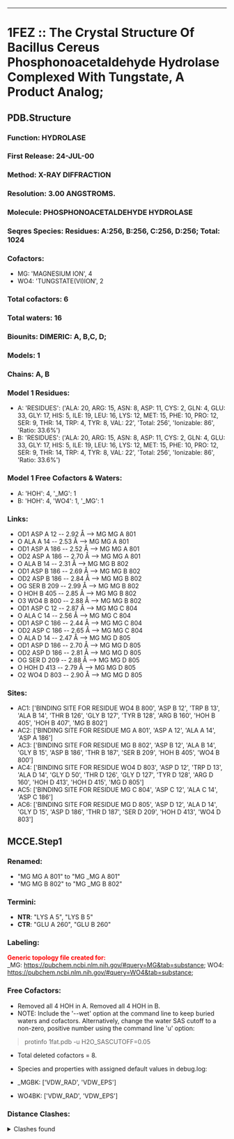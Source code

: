 ---
# 1FEZ :: The Crystal Structure Of Bacillus Cereus Phosphonoacetaldehyde Hydrolase Complexed With Tungstate, A Product Analog;
## PDB.Structure
### Function: HYDROLASE
### First Release: 24-JUL-00
### Method: X-RAY DIFFRACTION
### Resolution: 3.00 ANGSTROMS.
### Molecule: PHOSPHONOACETALDEHYDE HYDROLASE
### Seqres Species: Residues: A:256, B:256, C:256, D:256; Total: 1024
### Cofactors:
  -  MG:
 'MAGNESIUM ION', 4
  - WO4:
 'TUNGSTATE(VI)ION', 2

### Total cofactors: 6
### Total waters: 16
### Biounits: DIMERIC: A, B,C, D;
### Models: 1
### Chains: A, B
### Model 1 Residues:
  - A:
 'RESIDUES': ('ALA: 20, ARG: 15, ASN: 8, ASP: 11, CYS: 2, GLN: 4, GLU: 33, GLY: 17, HIS: 5, ILE: 19, LEU: 16, LYS: 12, MET: 15, PHE: 10, PRO: 12, SER: 9, THR: 14, TRP: 4, TYR: 8, VAL: 22', 'Total: 256', 'Ionizable: 86',
              'Ratio: 33.6%')
  - B:
 'RESIDUES': ('ALA: 20, ARG: 15, ASN: 8, ASP: 11, CYS: 2, GLN: 4, GLU: 33, GLY: 17, HIS: 5, ILE: 19, LEU: 16, LYS: 12, MET: 15, PHE: 10, PRO: 12, SER: 9, THR: 14, TRP: 4, TYR: 8, VAL: 22', 'Total: 256', 'Ionizable: 86',
              'Ratio: 33.6%')

### Model 1 Free Cofactors & Waters:
  - A:
 'HOH': 4, '_MG': 1
  - B:
 'HOH': 4, 'WO4': 1, '_MG': 1

### Links:
  - OD1 ASP A 12 -- 2.92 Å --> MG  MG A 801
  - O  ALA A 14 -- 2.53 Å --> MG  MG A 801
  - OD1 ASP A 186 -- 2.52 Å --> MG  MG A 801
  - OD2 ASP A 186 -- 2.70 Å --> MG  MG A 801
  - O  ALA B 14 -- 2.31 Å --> MG  MG B 802
  - OD1 ASP B 186 -- 2.69 Å --> MG  MG B 802
  - OD2 ASP B 186 -- 2.84 Å --> MG  MG B 802
  - OG SER B 209 -- 2.99 Å --> MG  MG B 802
  - O  HOH B 405 -- 2.85 Å --> MG  MG B 802
  - O3 WO4 B 800 -- 2.88 Å --> MG  MG B 802
  - OD1 ASP C 12 -- 2.87 Å --> MG  MG C 804
  - O  ALA C 14 -- 2.56 Å --> MG  MG C 804
  - OD1 ASP C 186 -- 2.44 Å --> MG  MG C 804
  - OD2 ASP C 186 -- 2.65 Å --> MG  MG C 804
  - O  ALA D 14 -- 2.47 Å --> MG  MG D 805
  - OD1 ASP D 186 -- 2.70 Å --> MG  MG D 805
  - OD2 ASP D 186 -- 2.81 Å --> MG  MG D 805
  - OG SER D 209 -- 2.88 Å --> MG  MG D 805
  - O  HOH D 413 -- 2.79 Å --> MG  MG D 805
  - O2 WO4 D 803 -- 2.90 Å --> MG  MG D 805

### Sites:
  - AC1: ['BINDING SITE FOR RESIDUE WO4 B 800', 'ASP B  12', 'TRP B  13', 'ALA B  14', 'THR B 126', 'GLY B 127', 'TYR B 128', 'ARG B 160', 'HOH B 405', 'HOH B 407', 'MG B 802']
  - AC2: ['BINDING SITE FOR RESIDUE MG A 801', 'ASP A  12', 'ALA A  14', 'ASP A 186']
  - AC3: ['BINDING SITE FOR RESIDUE MG B 802', 'ASP B  12', 'ALA B  14', 'GLY B  15', 'ASP B 186', 'THR B 187', 'SER B 209', 'HOH B 405', 'WO4 B 800']
  - AC4: ['BINDING SITE FOR RESIDUE WO4 D 803', 'ASP D  12', 'TRP D  13', 'ALA D  14', 'GLY D  50', 'THR D 126', 'GLY D 127', 'TYR D 128', 'ARG D 160', 'HOH D 413', 'HOH D 415', 'MG D 805']
  - AC5: ['BINDING SITE FOR RESIDUE MG C 804', 'ASP C  12', 'ALA C  14', 'ASP C 186']
  - AC6: ['BINDING SITE FOR RESIDUE MG D 805', 'ASP D  12', 'ALA D  14', 'GLY D  15', 'ASP D 186', 'THR D 187', 'SER D 209', 'HOH D 413', 'WO4 D 803']

## MCCE.Step1
### Renamed:
  - "MG    MG A 801" to "MG   _MG A 801"
  - "MG    MG B 802" to "MG   _MG B 802"

### Termini:
 - <strong>NTR</strong>: "LYS A   5", "LYS B   5"
 - <strong>CTR</strong>: "GLU A 260", "GLU B 260"

### Labeling:
<strong><font color='red'>Generic topology file created for:</font></strong>  
_MG: https://pubchem.ncbi.nlm.nih.gov/#query=MG&tab=substance; WO4: https://pubchem.ncbi.nlm.nih.gov/#query=WO4&tab=substance; 

### Free Cofactors:
  - Removed all 4 HOH in A. Removed all 4 HOH in B.
  - NOTE: Include the '--wet' option at the command line to keep buried waters and cofactors. Alternatively, change the water SAS cutoff to a non-zero, positive number using the command line 'u' option:
  > protinfo 1fat.pdb -u H2O_SASCUTOFF=0.05
  - Total deleted cofactors = 8.
  - Species and properties with assigned default values in debug.log:

  - _MGBK: ['VDW_RAD', 'VDW_EPS']

  - WO4BK: ['VDW_RAD', 'VDW_EPS']


### Distance Clashes:
<details><summary>Clashes found</summary>

- d= 1.52: " CA  NTR A   5" to " CB  LYS A   5"
- d= 1.54: " CA  NTR B   5" to " CB  LYS B   5"

</details>

